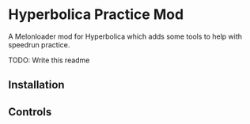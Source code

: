 # Hyperbolica Practice Mod
A Melonloader mod for Hyperbolica which adds some tools to help with speedrun practice.

TODO: Write this readme
## Installation

## Controls
